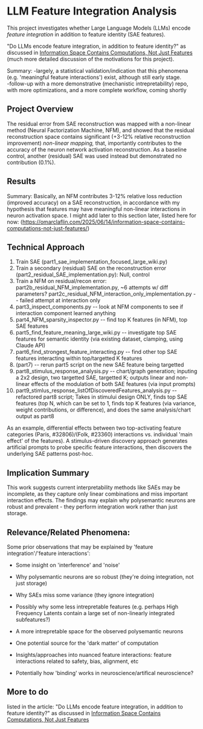 # LLM Feature Integration Analysis

This project investigates whether Large Language Models (LLMs) encode *feature integration* in addition to feature identity (SAE features). 

"Do LLMs encode feature integration, in addition to feature identity?" as discussed in [Information Space Contains Computations, Not Just Features](https://omarclaflin.com/2025/06/14/information-space-contains-computations-not-just-features/) (much more detailed discussion of the motivations for this project).

Summary: 
   -largely, a statistical validation/indication that this phenomena (e.g. 'meaningful feature interactions') exist, although still early stage.    
   -follow-up with a more demonstrative (mechanistic intrepretability) repo, with more optimizations, and a more complete workflow, coming shortly    

## Project Overview

The residual error from SAE reconstruction was mapped with a non-linear method (Neural Factorization Machine, NFM), and showed that the residual reconstruction space contains significant (+3-12% relative reconstruction improvement) *non-linear mapping,* that, importantly contributes to the accuracy of the neuron network activation reconstruction. As a baseline control, another (residual) SAE was used instead but demonstrated no contribution (0.1%).

## Results

Summary: Basically, an NFM contributes 3-12% relative loss reduction (improved accuracy) on a SAE reconstruction, in accordance with my hypothesis that features may have meaningful non-linear interactions in neuron activation space. 
I might add later to this section later, listed here for now: (https://omarclaflin.com/2025/06/14/information-space-contains-computations-not-just-features/)


## Technical Approach
1. Train SAE  (part1_sae_implementation_focused_large_wiki.py)
2. Train a secondary (residual) SAE on the reconstruction error (part2_residual_SAE_implementation.py): Null, control
3. Train a NFM on residual/recon error: part2b_residual_NFM_implementation.py, ~6 attempts w/ diff parameters?
   part2c_residual_NFM_interaction_only_implementation.py -- failed attempt at interaction only
4. part3_inspect_components.py -- look at NFM components to see if interaction component learned anything
5. part4_NFM_sparsity_inspector.py -- find top K features (in NFM), top SAE features
6. part5_find_feature_meaning_large_wiki.py -- investigate top SAE features for semantic identity (via existing dataset, clamping, using Claude API)
7. part6_find_strongest_feature_interacting.py -- find other top SAE features interacting within top/targetted K features
8. (part7) -- rerun part5 script on the new SAE feature being targetted 
9. part8_stimulus_response_analysis.py -- chart/graph generation; inputing a 2x2 design, two targetted SAE, targetted K; outputs linear and non-linear effects of the modulation of both SAE features (via input prompts)
10. part9_stimlus_response_listOfDiscoveredFeatures_analysis.py -- refactored part8 script; Takes in stimului design ONLY, finds top SAE features (top N, which can be set to 1, finds top K features (via variance, weight contributions, or difference), and does the same analysis/chart output as part8


As an example, differential effects between two top-activating feature categories (Paris, #32806)/(Folk, #23360) interactions vs. individual 'main effect' of the features).
A stimulus-driven discovery approach generates artificial prompts to probe specific feature interactions, then discovers the underlying SAE patterns post-hoc.

## Implication Summary
This work suggests current interpretability methods like SAEs may be incomplete, as they capture only linear combinations and miss important interaction effects. The findings may explain why polysemantic neurons are robust and prevalent - they perform integration work rather than just storage.

## Relevance/Related Phenomena:

Some prior observations that may be explained by 'feature integration'/'feature interactions':

- Some insight on 'interference' and 'noise'

- Why polysemantic neurons are so robust (they're doing integration, not just storage)

- Why SAEs miss some variance (they ignore integration)

- Possibly why some less intrepretable features (e.g. perhaps High Frequency Latents contain a large set of non-linearly integrated subfeatures?)

- A more intrepretable space for the observed polysemantic neurons

- One potential source for the 'dark matter' of computation

- Insights/approaches into nuanced feature interactions: feature interactions related to safety, bias, alignment, etc

- Potentially how 'binding' works in neuroscience/artifical neuroscience?


## More to do
listed in the article: "Do LLMs encode feature integration, in addition to feature identity?" as discussed in [Information Space Contains Computations, Not Just Features](https://omarclaflin.com/2025/06/14/information-space-contains-computations-not-just-features/)

